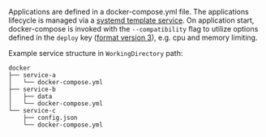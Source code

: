 Applications are defined in a docker-compose.yml file. The applications lifecycle is managed via a [systemd template service](https://github.com/huebnerf/docker-stuff/blob/master/_template/docker%40.service). On application start, docker-compose is invoked with the `--compatibility` flag to utilize options defined in the `deploy` key ([format version 3](https://docs.docker.com/compose/compose-file/)), e.g. cpu and memory limiting.

Example service structure in `WorkingDirectory` path:
```
docker
├── service-a
│   └── docker-compose.yml
├── service-b
│   ├── data
│   └── docker-compose.yml
└── service-c
    ├── config.json
    └── docker-compose.yml
```
